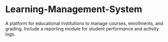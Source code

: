 # Learning-Management-System
A platform for educational institutions to manage courses, enrollments, and grading. Include a reporting module for student performance and activity logs.
